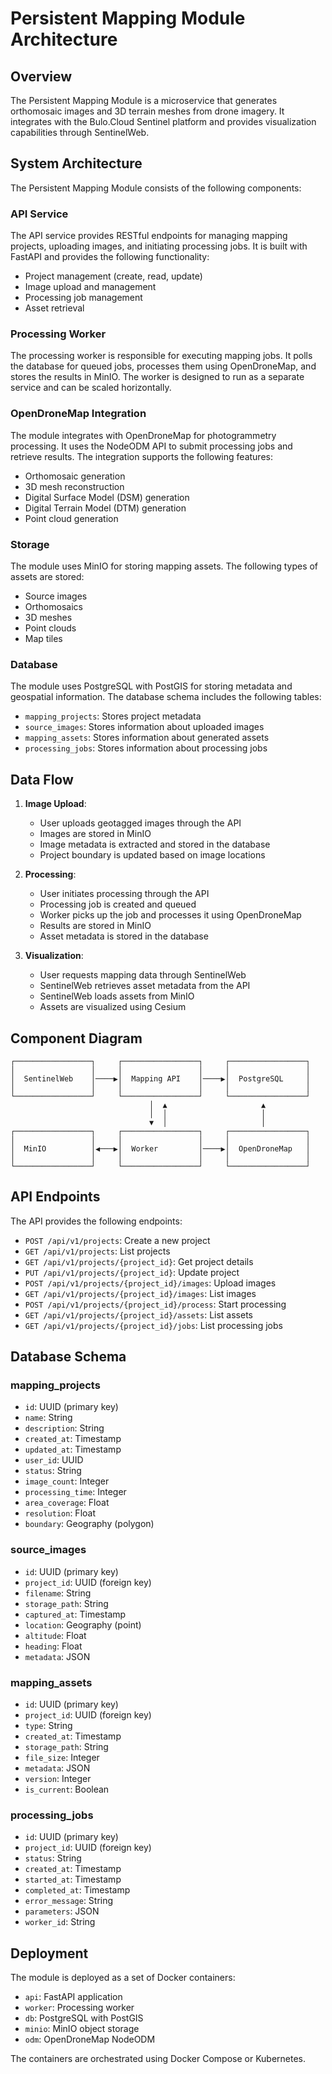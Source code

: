 # Persistent Mapping Module Architecture

## Overview

The Persistent Mapping Module is a microservice that generates orthomosaic images and 3D terrain meshes from drone imagery. It integrates with the Bulo.Cloud Sentinel platform and provides visualization capabilities through SentinelWeb.

## System Architecture

The Persistent Mapping Module consists of the following components:

### API Service

The API service provides RESTful endpoints for managing mapping projects, uploading images, and initiating processing jobs. It is built with FastAPI and provides the following functionality:

- Project management (create, read, update)
- Image upload and management
- Processing job management
- Asset retrieval

### Processing Worker

The processing worker is responsible for executing mapping jobs. It polls the database for queued jobs, processes them using OpenDroneMap, and stores the results in MinIO. The worker is designed to run as a separate service and can be scaled horizontally.

### OpenDroneMap Integration

The module integrates with OpenDroneMap for photogrammetry processing. It uses the NodeODM API to submit processing jobs and retrieve results. The integration supports the following features:

- Orthomosaic generation
- 3D mesh reconstruction
- Digital Surface Model (DSM) generation
- Digital Terrain Model (DTM) generation
- Point cloud generation

### Storage

The module uses MinIO for storing mapping assets. The following types of assets are stored:

- Source images
- Orthomosaics
- 3D meshes
- Point clouds
- Map tiles

### Database

The module uses PostgreSQL with PostGIS for storing metadata and geospatial information. The database schema includes the following tables:

- `mapping_projects`: Stores project metadata
- `source_images`: Stores information about uploaded images
- `mapping_assets`: Stores information about generated assets
- `processing_jobs`: Stores information about processing jobs

## Data Flow

1. **Image Upload**:
   - User uploads geotagged images through the API
   - Images are stored in MinIO
   - Image metadata is extracted and stored in the database
   - Project boundary is updated based on image locations

2. **Processing**:
   - User initiates processing through the API
   - Processing job is created and queued
   - Worker picks up the job and processes it using OpenDroneMap
   - Results are stored in MinIO
   - Asset metadata is stored in the database

3. **Visualization**:
   - User requests mapping data through SentinelWeb
   - SentinelWeb retrieves asset metadata from the API
   - SentinelWeb loads assets from MinIO
   - Assets are visualized using Cesium

## Component Diagram

```
┌─────────────────┐     ┌─────────────────┐     ┌─────────────────┐
│                 │     │                 │     │                 │
│  SentinelWeb    │────▶│  Mapping API    │────▶│  PostgreSQL     │
│                 │     │                 │     │                 │
└─────────────────┘     └─────────────────┘     └─────────────────┘
                               │  ▲                     ▲
                               │  │                     │
                               ▼  │                     │
┌─────────────────┐     ┌─────────────────┐     ┌─────────────────┐
│                 │     │                 │     │                 │
│  MinIO          │◀───▶│  Worker         │────▶│  OpenDroneMap   │
│                 │     │                 │     │                 │
└─────────────────┘     └─────────────────┘     └─────────────────┘
```

## API Endpoints

The API provides the following endpoints:

- `POST /api/v1/projects`: Create a new project
- `GET /api/v1/projects`: List projects
- `GET /api/v1/projects/{project_id}`: Get project details
- `PUT /api/v1/projects/{project_id}`: Update project
- `POST /api/v1/projects/{project_id}/images`: Upload images
- `GET /api/v1/projects/{project_id}/images`: List images
- `POST /api/v1/projects/{project_id}/process`: Start processing
- `GET /api/v1/projects/{project_id}/assets`: List assets
- `GET /api/v1/projects/{project_id}/jobs`: List processing jobs

## Database Schema

### mapping_projects

- `id`: UUID (primary key)
- `name`: String
- `description`: String
- `created_at`: Timestamp
- `updated_at`: Timestamp
- `user_id`: UUID
- `status`: String
- `image_count`: Integer
- `processing_time`: Integer
- `area_coverage`: Float
- `resolution`: Float
- `boundary`: Geography (polygon)

### source_images

- `id`: UUID (primary key)
- `project_id`: UUID (foreign key)
- `filename`: String
- `storage_path`: String
- `captured_at`: Timestamp
- `location`: Geography (point)
- `altitude`: Float
- `heading`: Float
- `metadata`: JSON

### mapping_assets

- `id`: UUID (primary key)
- `project_id`: UUID (foreign key)
- `type`: String
- `created_at`: Timestamp
- `storage_path`: String
- `file_size`: Integer
- `metadata`: JSON
- `version`: Integer
- `is_current`: Boolean

### processing_jobs

- `id`: UUID (primary key)
- `project_id`: UUID (foreign key)
- `status`: String
- `created_at`: Timestamp
- `started_at`: Timestamp
- `completed_at`: Timestamp
- `error_message`: String
- `parameters`: JSON
- `worker_id`: String

## Deployment

The module is deployed as a set of Docker containers:

- `api`: FastAPI application
- `worker`: Processing worker
- `db`: PostgreSQL with PostGIS
- `minio`: MinIO object storage
- `odm`: OpenDroneMap NodeODM

The containers are orchestrated using Docker Compose or Kubernetes.
